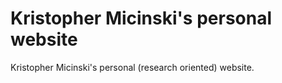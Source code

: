 # Kristopher Micinski's personal website

Kristopher Micinski's personal (research oriented) website.
